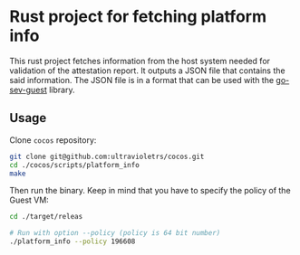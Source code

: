 # Rust project for fetching platform info
This rust project fetches information from the host system needed for validation of the attestation report. It outputs a JSON file that contains the said information.
The JSON file is in a format that can be used with the [go-sev-guest](https://github.com/google/go-sev-guest) library.

## Usage
Clone `cocos` repository:
```bash
git clone git@github.com:ultravioletrs/cocos.git
cd ./cocos/scripts/platform_info 
make
```

Then run the binary. Keep in mind that you have to specify the policy of the Guest VM:
```bash
cd ./target/releas

# Run with option --policy (policy is 64 bit number) 
./platform_info --policy 196608
```